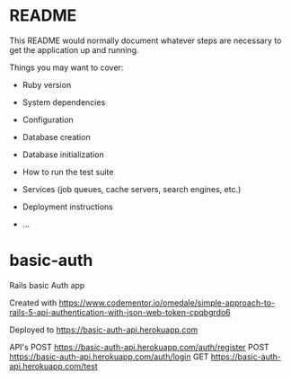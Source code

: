 # README

This README would normally document whatever steps are necessary to get the
application up and running.

Things you may want to cover:

* Ruby version

* System dependencies

* Configuration

* Database creation

* Database initialization

* How to run the test suite

* Services (job queues, cache servers, search engines, etc.)

* Deployment instructions

* ...
# basic-auth
Rails basic Auth app

 Created with https://www.codementor.io/omedale/simple-approach-to-rails-5-api-authentication-with-json-web-token-cpqbgrdo6
 
 Deployed to https://basic-auth-api.herokuapp.com
 
 API's
 POST https://basic-auth-api.herokuapp.com/auth/register
 POST https://basic-auth-api.herokuapp.com/auth/login
 GET https://basic-auth-api.herokuapp.com/test
